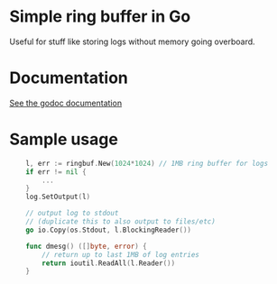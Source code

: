 # Simple ring buffer in Go

Useful for stuff like storing logs without memory going overboard.

# Documentation

[See the godoc documentation](https://godoc.org/github.com/MagicalTux/ringbuf)

# Sample usage

```go
	l, err := ringbuf.New(1024*1024) // 1MB ring buffer for logs
	if err != nil {
		...
	}
	log.SetOutput(l)

	// output log to stdout
	// (duplicate this to also output to files/etc)
	go io.Copy(os.Stdout, l.BlockingReader())

	func dmesg() ([]byte, error) {
		// return up to last 1MB of log entries
		return ioutil.ReadAll(l.Reader())
	}
```
